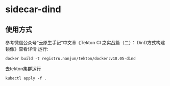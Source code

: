 # sidecar-dind
## 使用方式
参考微信公众号“云原生手记”中文章《Tekton CI 之实战篇（二）： DinD方式构建镜像》查看详情
运行:
```
docker build -t registru.nanjun/tekton/docker:v18.05-dind
```
去tekton集群运行
```
kubectl apply -f .
```
